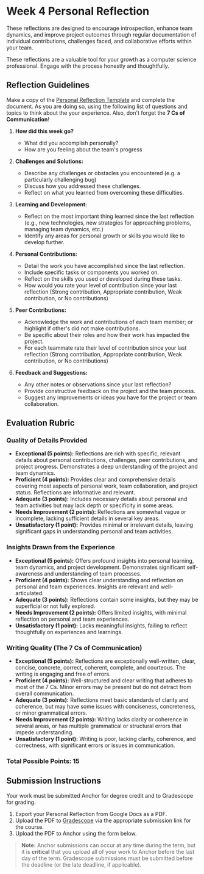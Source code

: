 # Week 4 Personal Reflection

These reflections are designed to encourage introspection, enhance team dynamics, and improve project outcomes through regular documentation of individual contributions, challenges faced, and collaborative efforts within your team.

These reflections are a valuable tool for your growth as a computer science professional. Engage with the process honestly and thoughtfully.

## Reflection Guidelines

Make a copy of the [Personal Reflection Template](https://docs.google.com/document/d/13Db7fgKGAO3Ncd3qwVudwYINA139fVb2S1B4RqNRWuw/copy) and complete the document.  As you are doing so, using the following list
of questions and topics to think about the your experience.  Also, don't forget the **7 Cs of Communication**!

1. **How did this week go?**
   - What did you accomplish personally?
   - How are you feeling about the team's progress

2. **Challenges and Solutions:**
   - Describe any challenges or obstacles you encountered (e.g. a particularly challenging bug)
   - Discuss how you addressed these challenges.
   - Reflect on what you learned from overcoming these difficulties.

3. **Learning and Development:**
   - Reflect on the most important thing learned since the last reflection (e.g., new technologies, new strategies for approaching problems, managing team dynamics, etc.)
   - Identify any areas for personal growth or skills you would like to develop further.

4. **Personal Contributions:**
   - Detail the work you have accomplished since the last reflection.
   - Include specific tasks or components you worked on.
   - Reflect on the skills you used or developed during these tasks.
   - How would you rate your level of contribution since your last reflection (Strong contribution, Appropriate contribution, Weak contribution, or No contributions)

5. **Peer Contributions:**
   - Acknowledge the work and contributions of each team member; or highlight if other's did not make contributions.
   - Be specific about their roles and how their work has impacted the project.
   - For each teammate rate their level of contribution since your last reflection (Strong contribution, Appropriate contribution, Weak contribution, or No contributions)

6. **Feedback and Suggestions:**
   - Any other notes or observations since your last reflection?
   - Provide constructive feedback on the project and the team process.
   - Suggest any improvements or ideas you have for the project or team collaboration.

## Evaluation Rubric

### Quality of Details Provided

- **Exceptional (5 points):** Reflections are rich with specific, relevant details about personal contributions, challenges, peer contributions, and project progress. Demonstrates a deep understanding of the project and team dynamics.
- **Proficient (4 points):** Provides clear and comprehensive details covering most aspects of personal work, team collaboration, and project status. Reflections are informative and relevant.
- **Adequate (3 points):** Includes necessary details about personal and team activities but may lack depth or specificity in some areas.
- **Needs Improvement (2 points):** Reflections are somewhat vague or incomplete, lacking sufficient details in several key areas.
- **Unsatisfactory (1 point):** Provides minimal or irrelevant details, leaving significant gaps in understanding personal and team activities.

### Insights Drawn from the Experience

- **Exceptional (5 points):** Offers profound insights into personal learning, team dynamics, and project development. Demonstrates significant self-awareness and understanding of team processes.
- **Proficient (4 points):** Shows clear understanding and reflection on personal and team experiences. Insights are relevant and well-articulated.
- **Adequate (3 points):** Reflections contain some insights, but they may be superficial or not fully explored.
- **Needs Improvement (2 points):** Offers limited insights, with minimal reflection on personal and team experiences.
- **Unsatisfactory (1 point):** Lacks meaningful insights, failing to reflect thoughtfully on experiences and learnings.

### Writing Quality (The 7 Cs of Communication)

- **Exceptional (5 points):** Reflections are exceptionally well-written, clear, concise, concrete, correct, coherent, complete, and courteous. The writing is engaging and free of errors.
- **Proficient (4 points):** Well-structured and clear writing that adheres to most of the 7 Cs. Minor errors may be present but do not detract from overall communication.
- **Adequate (3 points):** Reflections meet basic standards of clarity and coherence, but may have some issues with conciseness, concreteness, or minor grammatical errors.
- **Needs Improvement (2 points):** Writing lacks clarity or coherence in several areas, or has multiple grammatical or structural errors that impede understanding.
- **Unsatisfactory (1 point):** Writing is poor, lacking clarity, coherence, and correctness, with significant errors or issues in communication.

### Total Possible Points: 15

## Submission Instructions

Your work must be submitted Anchor for degree credit and to Gradescope for grading.

1. Export your Personal Reflection from Google Docs as a PDF.
2. Upload the PDF to [Gradescope](https://www.gradescope.com) via the appropriate submission link for the course.
3. Upload the PDF to Anchor using the form below.

> **Note:** Anchor submissions can occur at any time during the term, but it is **critical** that you upload all of your
> work to Anchor before the last day of the term.  Gradescope submissions must be submitted before the deadline (or the
> late deadline, if applicable).
